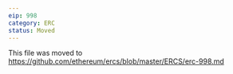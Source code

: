 ```yaml
---
eip: 998
category: ERC
status: Moved
---
```


This file was moved to https://github.com/ethereum/ercs/blob/master/ERCS/erc-998.md
